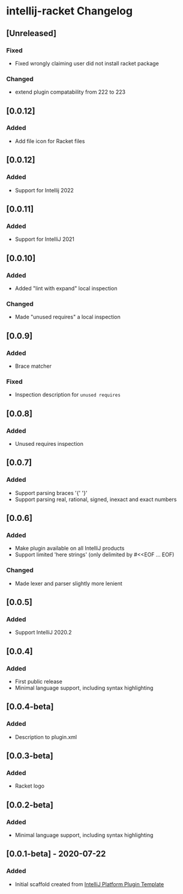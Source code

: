 <!-- Keep a Changelog guide -> https://keepachangelog.com -->

# intellij-racket Changelog

## [Unreleased]
### Fixed
- Fixed wrongly claiming user did not install racket package

### Changed
- extend plugin compatability from 222 to 223

## [0.0.12]
### Added
- Add file icon for Racket files

## [0.0.12]
### Added
- Support for Intellij 2022

## [0.0.11]
### Added
- Support for IntelliJ 2021

## [0.0.10]
### Added
- Added "lint with expand" local inspection

### Changed
- Made "unused requires" a local inspection

## [0.0.9]
### Added
- Brace matcher

### Fixed
- Inspection description for `unused requires`

## [0.0.8]
### Added
- Unused requires inspection

## [0.0.7]
### Added
- Support parsing braces '{' '}'
- Support parsing real, rational, signed, inexact and exact numbers

## [0.0.6]
### Added
- Make plugin available on all IntelliJ products
- Support limited 'here strings' (only delimited by #<<EOF ... EOF)

### Changed
- Made lexer and parser slightly more lenient

## [0.0.5]
### Added
- Support IntelliJ 2020.2

## [0.0.4]
### Added
- First public release
- Minimal language support, including syntax highlighting

## [0.0.4-beta]
### Added
- Description to plugin.xml

## [0.0.3-beta]
### Added
- Racket logo

## [0.0.2-beta]
### Added
- Minimal language support, including syntax highlighting

## [0.0.1-beta] - 2020-07-22
### Added
- Initial scaffold created from [IntelliJ Platform Plugin Template](https://github.com/JetBrains/intellij-platform-plugin-template)
